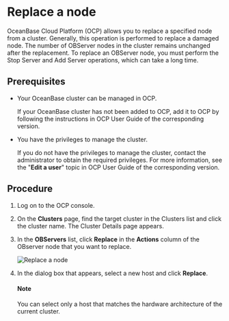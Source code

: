 # Replace a node

OceanBase Cloud Platform (OCP) allows you to replace a specified node from a cluster. Generally, this operation is performed to replace a damaged node. The number of OBServer nodes in the cluster remains unchanged after the replacement. To replace an OBServer node, you must perform the Stop Server and Add Server operations, which can take a long time.

## Prerequisites

* Your OceanBase cluster can be managed in OCP.

   If your OceanBase cluster has not been added to OCP, add it to OCP by following the instructions in OCP User Guide of the corresponding version.

* You have the privileges to manage the cluster.

   If you do not have the privileges to manage the cluster, contact the administrator to obtain the required privileges. For more information, see the "**Edit a user**" topic in OCP User Guide of the corresponding version.

## Procedure

1. Log on to the OCP console.

2. On the **Clusters** page, find the target cluster in the Clusters list and click the cluster name. The Cluster Details page appears.

3. In the **OBServers** list, click **Replace** in the **Actions** column of the OBserver node that you want to replace.

   ![Replace a node](https://obbusiness-private.oss-cn-shanghai.aliyuncs.com/doc/img/observer-enterprise/V4.1.0/reference/cluster-management/replace-node.png)

4. In the dialog box that appears, select a new host and click **Replace**.

   <main id="notice" type='explain'>
   <h4>Note</h4>
   <p>You can select only a host that matches the hardware architecture of the current cluster. </p>
   </main>
